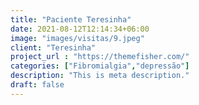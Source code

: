 ```yaml
---
title: "Paciente Teresinha"
date: 2021-08-12T12:14:34+06:00
image: "images/visitas/9.jpeg"
client: "Teresinha"
project_url : "https://themefisher.com/"
categories: ["Fibromialgia","depressão"]
description: "This is meta description."
draft: false
---
```


